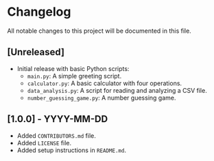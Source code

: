 # Changelog

All notable changes to this project will be documented in this file.

## [Unreleased]

- Initial release with basic Python scripts:
  - `main.py`: A simple greeting script.
  - `calculator.py`: A basic calculator with four operations.
  - `data_analysis.py`: A script for reading and analyzing a CSV file.
  - `number_guessing_game.py`: A number guessing game.

## [1.0.0] - YYYY-MM-DD

- Added `CONTRIBUTORS.md` file.
- Added `LICENSE` file.
- Added setup instructions in `README.md`.
